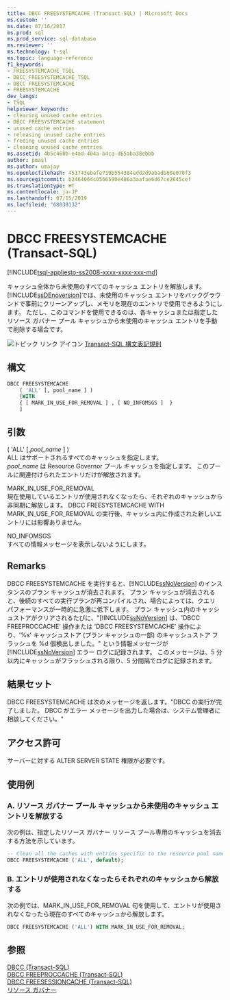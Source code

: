 ```yaml
---
title: DBCC FREESYSTEMCACHE (Transact-SQL) | Microsoft Docs
ms.custom: ''
ms.date: 07/16/2017
ms.prod: sql
ms.prod_service: sql-database
ms.reviewer: ''
ms.technology: t-sql
ms.topic: language-reference
f1_keywords:
- FREESYSTEMCACHE_TSQL
- DBCC_FREESYSTEMCACHE_TSQL
- DBCC FREESYSTEMCACHE
- FREESYSTEMCACHE
dev_langs:
- TSQL
helpviewer_keywords:
- clearing unused cache entries
- DBCC FREESYSTEMCACHE statement
- unused cache entries
- releasing unused cache entries
- freeing unused cache entries
- cleaning unused cache entries
ms.assetid: 4b5c460b-e4ad-404a-b4ca-d65aba38ebbb
author: pmasl
ms.author: umajay
ms.openlocfilehash: 451743ebafe719b554384edd2d9abadb60e070f3
ms.sourcegitcommit: b2464064c0566590e486a3aafae6d67ce2645cef
ms.translationtype: HT
ms.contentlocale: ja-JP
ms.lasthandoff: 07/15/2019
ms.locfileid: "68039132"
---
```

# <a name="dbcc-freesystemcache-transact-sql"></a>DBCC FREESYSTEMCACHE (Transact-SQL)
[!INCLUDE[tsql-appliesto-ss2008-xxxx-xxxx-xxx-md](../../includes/tsql-appliesto-ss2008-xxxx-xxxx-xxx-md.md)]

キャッシュ全体から未使用のすべてのキャッシュ エントリを解放します。 [!INCLUDE[ssDEnoversion](../../includes/ssdenoversion-md.md)]では、未使用のキャッシュ エントリをバックグラウンドで事前にクリーンアップし、メモリを現在のエントリで使用できるようにします。 ただし、このコマンドを使用できるのは、各キャッシュまたは指定したリソース ガバナー プール キャッシュから未使用のキャッシュ エントリを手動で削除する場合です。
  
![トピック リンク アイコン](../../database-engine/configure-windows/media/topic-link.gif "トピック リンク アイコン") [Transact-SQL 構文表記規則](../../t-sql/language-elements/transact-sql-syntax-conventions-transact-sql.md)
  
## <a name="syntax"></a>構文  
```sql
DBCC FREESYSTEMCACHE   
    ( 'ALL' [, pool_name ] )   
    [WITH   
    { [ MARK_IN_USE_FOR_REMOVAL ] , [ NO_INFOMSGS ]  }  
    ]  
```  
  
## <a name="arguments"></a>引数  
( 'ALL' [,_pool\_name_ ] )  
ALL はサポートされるすべてのキャッシュを指定します。  
_pool\_name_ は Resource Governor プール キャッシュを指定します。 このプールに関連付けられたエントリだけが解放されます。  
  
MARK_IN_USE_FOR_REMOVAL  
現在使用しているエントリが使用されなくなったら、それぞれのキャッシュから非同期に解放します。 DBCC FREESYSTEMCACHE WITH MARK_IN_USE_FOR_REMOVAL の実行後、キャッシュ内に作成された新しいエントリには影響ありません。  
  
NO_INFOMSGS  
すべての情報メッセージを表示しないようにします。  
  
## <a name="remarks"></a>Remarks  
DBCC FREESYSTEMCACHE を実行すると、[!INCLUDE[ssNoVersion](../../includes/ssnoversion-md.md)] のインスタンスのプラン キャッシュが消去されます。 プラン キャッシュが消去されると、後続のすべての実行プランが再コンパイルされ、場合によっては、クエリ パフォーマンスが一時的に急激に低下します。 プラン キャッシュ内のキャッシュストアがクリアされるたびに、"[!INCLUDE[ssNoVersion](../../includes/ssnoversion-md.md)] は、'DBCC FREEPROCCACHE' 操作または 'DBCC FREESYSTEMCACHE' 操作により、'%s' キャッシュストア (プラン キャッシュの一部) のキャッシュストア フラッシュを %d 個検出しました。" という情報メッセージが [!INCLUDE[ssNoVersion](../../includes/ssnoversion-md.md)] エラー ログに記録されます。 このメッセージは、5 分以内にキャッシュがフラッシュされる限り、5 分間隔でログに記録されます。

## <a name="result-sets"></a>結果セット  
DBCC FREESYSTEMCACHE は次のメッセージを返します。"DBCC の実行が完了しました。 DBCC がエラー メッセージを出力した場合は、システム管理者に相談してください。"
  
## <a name="permissions"></a>アクセス許可  
サーバーに対する ALTER SERVER STATE 権限が必要です。
  
## <a name="examples"></a>使用例  
  
### <a name="a-releasing-unused-cache-entries-from-a-resource-governor-pool-cache"></a>A. リソース ガバナー プール キャッシュから未使用のキャッシュ エントリを解放する  
次の例は、指定したリソース ガバナー リソース プール専用のキャッシュを消去する方法を示しています。
  
```sql
-- Clean all the caches with entries specific to the resource pool named "default".  
DBCC FREESYSTEMCACHE ('ALL', default);  
```  
  
### <a name="b-releasing-entries-from-their-respective-caches-after-they-become-unused"></a>B. エントリが使用されなくなったらそれぞれのキャッシュから解放する  
次の例では、MARK_IN_USE_FOR_REMOVAL 句を使用して、エントリが使用されなくなったら現在のすべてのキャッシュから解放します。
  
```sql
DBCC FREESYSTEMCACHE ('ALL') WITH MARK_IN_USE_FOR_REMOVAL;  
```  
  
## <a name="see-also"></a>参照  
[DBCC &#40;Transact-SQL&#41;](../../t-sql/database-console-commands/dbcc-transact-sql.md)  
[DBCC FREEPROCCACHE &#40;Transact-SQL&#41;](../../t-sql/database-console-commands/dbcc-freeproccache-transact-sql.md)  
[DBCC FREESESSIONCACHE &#40;Transact-SQL&#41;](../../t-sql/database-console-commands/dbcc-freesessioncache-transact-sql.md)  
[リソース ガバナー](../../relational-databases/resource-governor/resource-governor.md)
  
  
